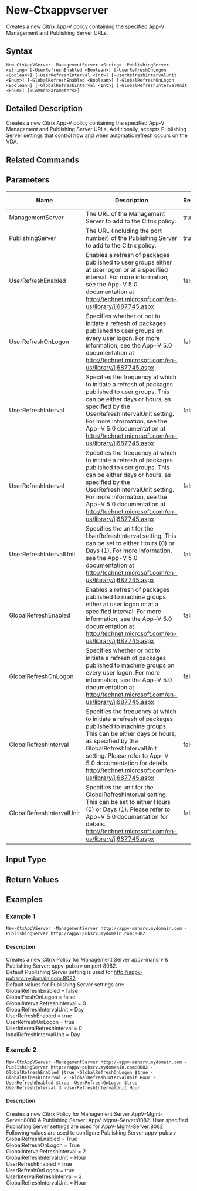 ﻿
# New-Ctxappvserver
Creates a new Citrix App-V policy containing the specified App-V Management and Publishing Server URLs.
## Syntax

```
New-CtxAppVServer -ManagementServer <String> -PublishingServer <string> [-UserRefreshEnabled <Boolean>] [-UserRefreshOnLogon <Boolean>] [-UserRefreshInterval <int>] [-UserRefreshIntervalUnit <Enum>] [-GlobalRefreshEnabled <Boolean>] [-GlobalRefreshOnLogon <Boolean>] [-GlobalRefreshInterval <Int>] [-GlobalRefreshIntervalUnit <Enum>] [<CommonParameters>]
```

## Detailed Description
Creates a new Citrix App-V policy containing the specified App-V Management and Publishing Server URLs. Additionally, accepts Publishing Server settings that control how and when automatic refresh occurs on the VDA.


## Related Commands

## Parameters
| Name   | Description | Required? | Pipeline Input | Default Value |
| --- | --- | --- | --- | --- |
| ManagementServer | The URL of the Management Server to add to the Citrix policy. | true | true (ByValue, ByPropertyName) |  |
| PublishingServer | The URL (including the port number) of the Publishing Server to add to the Citrix policy. | true | true (ByValue, ByPropertyName) |  |
| UserRefreshEnabled | Enables a refresh of packages published to user groups either at user logon or at a specified interval. For more information, see the App-V 5.0 documentation at http://technet.microsoft.com/en-us/library/jj687745.aspx | false | false |  |
| UserRefreshOnLogon | Specifies whether or not to initiate a refresh of packages published to user groups on every user logon. For more information, see the App-V 5.0 documentation at http://technet.microsoft.com/en-us/library/jj687745.aspx | false | false |  |
| UserRefreshInterval | Specifies the frequency at which to initiate a refresh of packages published to user groups. This can be either days or hours, as specified by the UserRefreshIntervalUnit setting. For more information, see the App-V 5.0 documentation at http://technet.microsoft.com/en-us/library/jj687745.aspx | false | false |  |
| UserRefreshInterval | Specifies the frequency at which to initiate a refresh of packages published to user groups. This can be either days or hours, as specified by the UserRefreshIntervalUnit setting. For more information, see the App-V 5.0 documentation at http://technet.microsoft.com/en-us/library/jj687745.aspx | false | false |  |
| UserRefreshIntervalUnit | Specifies the unit for the UserRefreshInterval setting. This can be set to either Hours (0) or Days (1). For more information, see the App-V 5.0 documentation at http://technet.microsoft.com/en-us/library/jj687745.aspx | false | false |  |
| GlobalRefreshEnabled | Enables a refresh of packages published to machine groups either at user logon or at a specified interval. For more information, see the App-V 5.0 documentation at http://technet.microsoft.com/en-us/library/jj687745.aspx | false | false |  |
| GlobalRefreshOnLogon | Specifies whether or not to initiate a refresh of packages published to machine groups on every user logon. For more information, see the App-V 5.0 documentation at http://technet.microsoft.com/en-us/library/jj687745.aspx | false | false |  |
| GlobalRefreshInterval | Specifies the frequency at which to initiate a refresh of packages published to machine groups. This can be either days or hours, as specified by the GlobalRefreshIntervalUnit setting. Please refer to App-V 5.0 documentation for details. http://technet.microsoft.com/en-us/library/jj687745.aspx | false | false |  |
| GlobalRefreshIntervalUnit | Specifies the unit for the GlobalRefreshInterval setting. This can be set to either Hours (0) or Days (1). Please refer to App-V 5.0 documentation for details. http://technet.microsoft.com/en-us/library/jj687745.aspx | false | false |  |

## Input Type

### 

## Return Values

### 

## Examples

### Example 1

```
New-CtxAppVServer -ManagementServer http://appv-mansrv.mydomain.com -PublishingServer http://appv-pubsrv.mydomain.com:8082
```

#### Description
Creates a new Citrix Policy for Management Server appv-mansrv  & Publishing Server: appv-pubsrv on port 8082.  
Default Publishing Server setting is used for http://appv-pubsrv.mydomain.com:8082  
Default values for Publishing Server settings are:  
GlobalRefreshEnabled = false  
GlobalFreshOnLogon = false  
GlobalIntervalRefreshInterval = 0  
GlobalRefreshIntervalUnit = Day  
UserRefreshEnabled = true  
UserRefreshOnLogon = true  
UserIntervalRefreshInterval = 0  
lobalRefreshIntervalUnit = Day
### Example 2

```
New-CtxAppVServer -ManagementServer http://appv-mansrv.mydomain.com -PublishingServer http://appv-pubsrv.mydomaain.com:8082 -GlobalRefreshEnabled $true -GlobalRefreshOnLogon $true -GlobalRefreshInterval 2 -GlobalRefreshIntervalUnit Hour -UserRefreshEnabled $true -UserRefreshOnLogon $true -UserRefreshInterval 3 -UserRefreshIntervalUnit Hour
```

#### Description
Creates a new Citrix Policy for Management Server AppV-Mgmt-Server:8080  & Publishing Server: AppV-Mgmt-Server:8082. User specified Publishing Server settings are used for AppV-Mgmt-Server:8082  
Following values are used to configure Publishing Server appv-pubsrv  
GlobalRefreshEnabled = True  
GlobalRefreshOnLogon = True  
GlobalIntervalRefreshInterval = 2  
GlobalRefreshIntervalUnit = Hour  
UserRefreshEnabled = true  
UserRefreshOnLogon = true  
UserIntervalRefreshInterval = 3  
GlobalRefreshIntervalUnit = Hour
